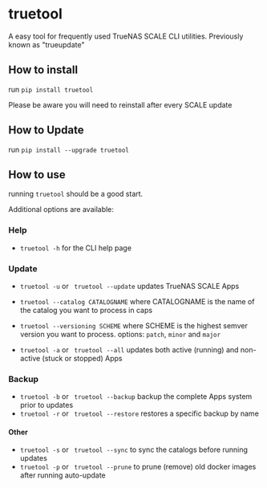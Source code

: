 # truetool
A easy tool for frequently used TrueNAS SCALE CLI utilities.
Previously known as "trueupdate"

## How to install

run `pip install truetool`

Please be aware you will need to reinstall after every SCALE update

## How to Update

run `pip install --upgrade truetool`

## How to use

running `truetool` should be a good start.

Additional options are available:

### Help

- `truetool -h` for the CLI help page


### Update

- `truetool -u` or ` truetool --update` updates TrueNAS SCALE Apps


- `truetool --catalog CATALOGNAME` where CATALOGNAME is the name of the catalog you want to process in caps
- `truetool --versioning SCHEME` where SCHEME is the highest semver version you want to process. options: `patch`, `minor` and `major`
- `truetool -a` or ` truetool --all` updates both active (running) and non-active (stuck or stopped) Apps


### Backup
- `truetool -b` or ` truetool --backup` backup the complete Apps system prior to updates
- `truetool -r` or ` truetool --restore` restores a specific backup by name

#### Other

- `truetool -s` or ` truetool --sync` to sync the catalogs before running updates
- `truetool -p` or ` truetool --prune` to prune (remove) old docker images after running auto-update